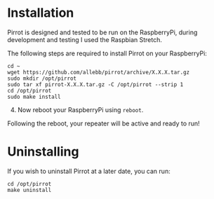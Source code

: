 # Installation

Pirrot is designed and tested to be run on the RaspberryPi, during development and testing I used the Raspbian Stretch.

The following steps are required to install Pirrot on your RaspberryPi:

```shell
cd ~
wget https://github.com/allebb/pirrot/archive/X.X.X.tar.gz
sudo mkdir /opt/pirrot
sudo tar xf pirrot-X.X.X.tar.gz -C /opt/pirrot --strip 1
cd /opt/pirrot
sudo make install
```

4. Now reboot your RaspberryPi using ``reboot``.

Following the reboot, your repeater will be active and ready to run!

# Uninstalling

If you wish to uninstall Pirrot at a later date, you can run:

```shell
cd /opt/pirrot
make uninstall
```

